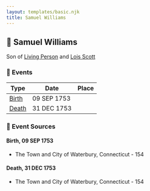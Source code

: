 ```yaml
---
layout: templates/basic.njk
title: Samuel Williams
---
```

## 🔵 Samuel Williams

Son of [Living Person](/people/5/55971024) and [Lois Scott](/people/3/31542750)

### 📆 Events

Type | Date | Place
------ | ------ | ------
[Birth](#event-event-2) | 09 SEP 1753 |
[Death](#event-event-3) | 31 DEC 1753 |

### 📰 Event Sources

#### <a id="event-event-2"></a> Birth, 09 SEP 1753
* The Town and City of Waterbury, Connecticut  - 154

#### <a id="event-event-3"></a> Death, 31 DEC 1753
* The Town and City of Waterbury, Connecticut  - 154